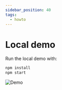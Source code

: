 ```yaml
---
sidebar_position: 40
tags:
  - howto
---
```


# Local demo

<!--
WARNING: Bits of information here are duplicated in several places:
  * https://docs.frameright.io/web-component/demo
  * https://github.com/Frameright/image-display-control-web-component/blob/main/demo/README.md
Make sure to keep them in sync.
-->

Run the local demo with:

```bash
npm install
npm start
```

![Demo](../../static/img/web-component/demo.gif)
